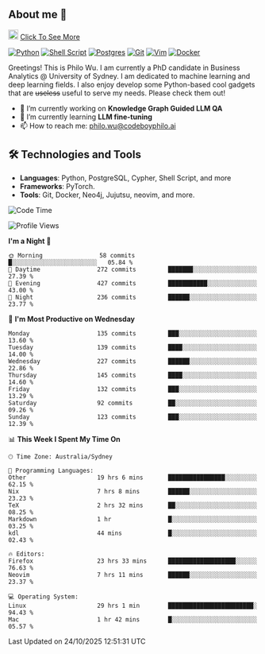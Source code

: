 ## About me 🤗

<a href="#"><img src="https://media.giphy.com/media/hvRJCLFzcasrR4ia7z/giphy.gif" width="20px" height="20px"></a> [Click To See More](https://codeboyphilo.github.io)

[![Python](https://img.shields.io/badge/python-3670A0?style=for-the-badge&logo=python&logoColor=ffdd54)](#)
[![Shell Script](https://img.shields.io/badge/shell_script-%23121011.svg?style=for-the-badge&logo=gnu-bash&logoColor=white)](#)
[![Postgres](https://img.shields.io/badge/postgres-%23316192.svg?style=for-the-badge&logo=postgresql&logoColor=white)](#)
[![Git](https://img.shields.io/badge/git-%23F05033.svg?style=for-the-badge&logo=git&logoColor=white)](#)
[![Vim](https://img.shields.io/badge/VIM-%2311AB00.svg?style=for-the-badge&logo=vim&logoColor=white)](#)
[![Docker](https://img.shields.io/badge/docker-%230db7ed.svg?style=for-the-badge&logo=docker&logoColor=white)](#)

Greetings! This is Philo Wu. I am currently a PhD candidate in Business Analytics \@ University of Sydney. I am dedicated to machine learning and deep learning fields. I also enjoy develop some Python-based cool gadgets that are ~~useless~~ useful to serve my needs. Please check them out!

- 🔭 I’m currently working on **Knowledge Graph Guided LLM QA**
- 🌱 I’m currently learning **LLM fine-tuning**
- 📫 How to reach me: philo.wu@codeboyphilo.ai

## 🛠 Technologies and Tools
- **Languages**: Python, PostgreSQL, Cypher, Shell Script, and more
- **Frameworks**: PyTorch.
- **Tools**: Git, Docker, Neo4j, Jujutsu, neovim, and more.

<!--START_SECTION:waka-->
![Code Time](http://img.shields.io/badge/Code%20Time-1%2C226%20hrs%2027%20mins-blue)

![Profile Views](http://img.shields.io/badge/Profile%20Views-0-blue)

**I'm a Night 🦉** 

```text
🌞 Morning                58 commits          █░░░░░░░░░░░░░░░░░░░░░░░░   05.84 % 
🌆 Daytime                272 commits         ███████░░░░░░░░░░░░░░░░░░   27.39 % 
🌃 Evening                427 commits         ███████████░░░░░░░░░░░░░░   43.00 % 
🌙 Night                  236 commits         ██████░░░░░░░░░░░░░░░░░░░   23.77 % 
```
📅 **I'm Most Productive on Wednesday** 

```text
Monday                   135 commits         ███░░░░░░░░░░░░░░░░░░░░░░   13.60 % 
Tuesday                  139 commits         ████░░░░░░░░░░░░░░░░░░░░░   14.00 % 
Wednesday                227 commits         ██████░░░░░░░░░░░░░░░░░░░   22.86 % 
Thursday                 145 commits         ████░░░░░░░░░░░░░░░░░░░░░   14.60 % 
Friday                   132 commits         ███░░░░░░░░░░░░░░░░░░░░░░   13.29 % 
Saturday                 92 commits          ██░░░░░░░░░░░░░░░░░░░░░░░   09.26 % 
Sunday                   123 commits         ███░░░░░░░░░░░░░░░░░░░░░░   12.39 % 
```


📊 **This Week I Spent My Time On** 

```text
🕑︎ Time Zone: Australia/Sydney

💬 Programming Languages: 
Other                    19 hrs 6 mins       ████████████████░░░░░░░░░   62.15 % 
Nix                      7 hrs 8 mins        ██████░░░░░░░░░░░░░░░░░░░   23.23 % 
TeX                      2 hrs 32 mins       ██░░░░░░░░░░░░░░░░░░░░░░░   08.25 % 
Markdown                 1 hr                █░░░░░░░░░░░░░░░░░░░░░░░░   03.25 % 
kdl                      44 mins             █░░░░░░░░░░░░░░░░░░░░░░░░   02.43 % 

🔥 Editors: 
Firefox                  23 hrs 33 mins      ███████████████████░░░░░░   76.63 % 
Neovim                   7 hrs 11 mins       ██████░░░░░░░░░░░░░░░░░░░   23.37 % 

💻 Operating System: 
Linux                    29 hrs 1 min        ████████████████████████░   94.43 % 
Mac                      1 hr 42 mins        █░░░░░░░░░░░░░░░░░░░░░░░░   05.57 % 
```


 Last Updated on 24/10/2025 12:51:31 UTC
<!--END_SECTION:waka-->

